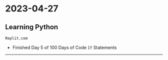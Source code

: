 # 2023-04-27

## Learning Python

`Replit.com`

- Finished Day 5 of 100 Days of Code
`If` Statements 

---

